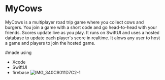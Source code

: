 # MyCows
MyCows is a multiplayer road trip game where you collect cows and burgers. You join a game with a short code and go head-to-head with your friends. Scores update live as you play. It runs on SwiftUI and uses a hosted database to update each player's score in realtime. It alows any user to host a game and players to join the hosted game.

#made using
- Xcode
- SwiftUI
- firebase
![IMG_340C9011D7C2-1](https://github.com/user-attachments/assets/8e53deb3-09df-429a-a23d-ed58196a7ebe)

